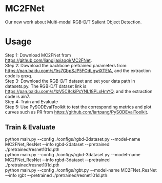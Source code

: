 # MC2FNet
Our new work about Multi-modal RGB-D/T Salient Object Detection.

# Usage
Step 1: Download MC2FNet from https://github.com/liangjiaxiaoqi/MC2FNet.  
Step 2: Download the backbone pretrained parameters from https://pan.baidu.com/s/1rs7GbpSJP5FOdLgwiXTElA, and the extraction code is gnxq.  
Step 3: Download the RGB-D/T dataset and set your data path in datasets.py. The RGB-D/T dataset link is https://pan.baidu.com/s/1zV5C8ckiPcYNL18PLxHmYQ, and the extraction code is ain7.  
Step 4: Train and Evaluate  
Step 5: Use PySODEvalToolkit to test the corresponding metrics and plot curves such as PR from https://github.com/lartpang/PySODEvalToolkit.  

## Train & Evaluate
python main.py --config ./configs/rgbd-2dataset.py --model-name MC2FNet_ResNet --info rgbd-2dataset --pretrained ./pretrained/resnet101d.pth  
python main.py --config ./configs/rgbd-3dataset.py --model-name MC2FNet_ResNet --info rgbd-3dataset --pretrained ./pretrained/resnet101d.pth  
python main.py --config ./configs/rgbt.py --model-name MC2FNet_ResNet --info rgbt --pretrained ./pretrained/resnet101d.pth  

